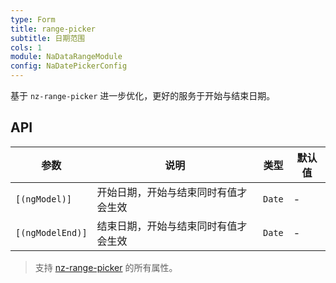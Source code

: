 ```yaml
---
type: Form
title: range-picker
subtitle: 日期范围
cols: 1
module: NaDataRangeModule
config: NaDatePickerConfig
---
```


基于 `nz-range-picker` 进一步优化，更好的服务于开始与结束日期。

## API

参数 | 说明 | 类型 | 默认值
----|------|-----|------
`[(ngModel)]` | 开始日期，开始与结束同时有值才会生效 | `Date` | -
`[(ngModelEnd)]` | 结束日期，开始与结束同时有值才会生效 | `Date` | -

> 支持 [nz-range-picker](https://ng.ant.design/components/date-picker/zh#nz-range-picker) 的所有属性。
